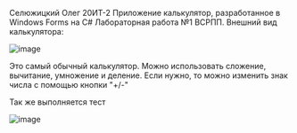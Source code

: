 Селюжицкий Олег 20ИТ-2 Приложение калькулятор, разработанное в Windows Forms на C# Лабораторная работа №1 ВСРПП.
Внешний вид калькулятора:

![image](https://user-images.githubusercontent.com/116071330/197396178-d7138b30-1e9e-4ca7-9f86-aa6c1e814030.png)


Это самый обычный калькулятор. Можно использовать сложение, вычитание, умножение и деление.
Если нужно, то можно изменить знак числа с помощью кнопки "+/-"

Так же выполняется тест

![image](https://user-images.githubusercontent.com/116071330/197416135-61e50bae-4bbc-4c68-a06b-0e27b5450f71.png)
